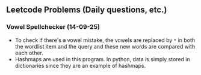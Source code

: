 ## Leetcode Problems (Daily questions, etc.)

### Vowel Spellchecker (14-09-25)

- To check if there's a vowel mistake, the vowels are replaced by `*` in both the wordlist item and the query and these new words are compared with each other. 
- Hashmaps are used in this program. In python, data is simply stored in dictionaries since they are an example of hashmaps.
